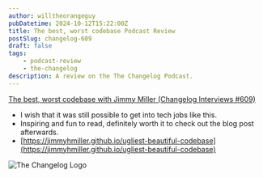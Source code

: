 ```yaml
---
author: willtheorangeguy
pubDatetime: 2024-10-12T15:22:00Z
title: The best, worst codebase Podcast Review
postSlug: changelog-609
draft: false
tags:
    - podcast-review
    - the-changelog
description: A review on the The Changelog Podcast.
---
```


[The best, worst codebase with Jimmy Miller (Changelog Interviews #609)](https://changelog.com/podcast/609)

-   I wish that it was still possible to get into tech jobs like this.
-   Inspiring and fun to read, definitely worth it to check out the blog post afterwards.
-   [https://jimmyhmiller.github.io/ugliest-beautiful-codebase](https://jimmyhmiller.github.io/ugliest-beautiful-codebase)

![The Changelog Logo](https://is1-ssl.mzstatic.com/image/thumb/Podcasts123/v4/b5/b1/43/b5b14333-7cbe-123d-c444-0204e5d08102/mza_311421542997449775.png/300x300bb.webp)
